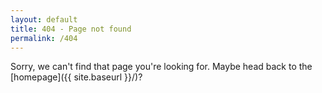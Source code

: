 ```yaml
---
layout: default
title: 404 - Page not found
permalink: /404
---
```


Sorry, we can't find that page you're looking for. Maybe head back to the [homepage]({{ site.baseurl }}/)?
